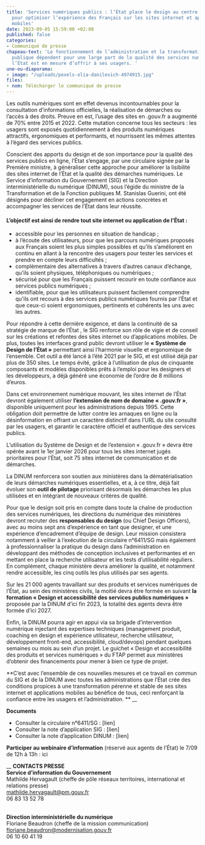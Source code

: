 ```yaml
---
title: 'Services numériques publics : l’État place le design au centre de sa stratégie
  pour optimiser l’expérience des Français sur les sites internet et applications
  mobiles'
date: 2023-09-05 15:59:00 +02:00
published: false
categories:
- Communiqué de presse
chapeau-text: 'Le fonctionnement de l’administration et la transformation de l’action
  publique dépendent pour une large part de la qualité des services numériques que
  l’État est en mesure d’offrir à ses usagers. '
une-ou-diaporama:
- image: "/uploads/pexels-olia-danilevich-4974915.jpg"
files:
- nom: Télécharger le communiqué de presse
---
```


Les outils numériques sont en effet devenus incontournables pour la consultation d’informations officielles, la réalisation de démarches ou l’accès à des droits. Preuve en est, l’usage des sites en .gouv.fr a augmenté de 70% entre 2015 et 2022. Cette mutation concerne tous les secteurs : les usagers sont exposés quotidiennement à des produits numériques attractifs, ergonomiques et performants, et nourrissent les mêmes attentes à l’égard des services publics. 

Conscient des apports du design et de son importance pour la qualité des services publics en ligne, l’État s’engage, par une circulaire signée par la Première ministre, à généraliser cette approche pour améliorer la lisibilité des sites internet de l’État et la qualité des démarches numériques. Le Service d’information du Gouvernement (SIG) et la Direction interministérielle du numérique (DINUM), sous l’égide du ministre de la Transformation et de la Fonction publiques M. Stanislas Guerini, ont été désignés pour décliner cet engagement en actions concrètes et accompagner les services de l’État dans leur réussite.

#### L’objectif est ainsi de rendre tout site internet ou application de l’État : 
* accessible pour les personnes en situation de handicap ; 
* à l’écoute des utilisateurs, pour que les parcours numériques proposés aux Français soient les plus simples possibles et qu’ils s’améliorent en continu en allant à la rencontre des usagers pour tester les services et prendre en compte leurs difficultés ; 
* complémentaire des alternatives à travers d’autres canaux d’échange, qu’ils soient physiques, téléphoniques ou numériques ; 
* sécurisé pour que les Français puissent recourir en toute confiance aux services publics numériques ;
* identifiable, pour que les utilisateurs puissent facilement comprendre qu’ils ont recours à des services publics numériques fournis par l’État et que ceux-ci soient ergonomiques, pertinents et cohérents les uns avec les autres.

Pour répondre à cette dernière exigence, et dans la continuité de sa stratégie de marque de l’État , le SIG renforce son rôle de vigie et de conseil sur les créations et refontes des sites internet ou d’applications mobiles. De plus, toutes les interfaces grand public devront utiliser le **« Système de Design de l’État »** permettant ainsi l’harmonie visuelle et ergonomique de l’ensemble. Cet outil a été lancé à l’été 2021 par le SIG, et est utilisé déjà par plus de 350 sites. Le temps évité, grâce à l’utilisation de plus de cinquante composants et modèles disponibles prêts à l’emploi pour les designers et les développeurs, a déjà généré une économie de l’ordre de 8 millions d’euros.

Dans cet environnement numérique mouvant, les sites internet de l’État devront également utiliser **l’extension de nom de domaine « .gouv.fr »**, disponible uniquement pour les administrations depuis 1995. Cette obligation doit permettre de lutter contre les arnaques en ligne ou la désinformation en offrant un caractère distinctif dans l’URL du site consulté par les usagers, et garantir le caractère officiel et authentique des services publics.  

L’utilisation du Système de Design et de l’extension « .gouv.fr » devra être opérée avant le 1er janvier 2026 pour tous les sites internet jugés prioritaires pour l’État, soit 75 sites internet de communication et de démarches.

La DINUM renforcera son soutien aux ministères dans la dématérialisation de leurs démarches numériques essentielles, et a, à ce titre, déjà fait évoluer son **outil de pilotage**  priorisant désormais les démarches les plus utilisées et en intégrant de nouveaux critères de qualité.

Pour que le design soit pris en compte dans toute la chaîne de production des services numériques, les directions du numérique des ministères devront recruter des **responsables du design** (ou Chief Design Officers), avec au moins sept ans d’expérience en tant que designer, et une expérience d’encadrement d’équipe de design. Leur mission consistera notamment à veiller à l’exécution de la circulaire n°6411/SG mais également à professionnaliser la pratique du design dans l’administration en développant des méthodes de conception inclusives et performantes et en mettant en place la recherche utilisateur et les tests d’utilisabilité réguliers. En complément, chaque ministère devra améliorer la qualité, et notamment rendre accessible, les cinq outils les plus utilisés par ses agents.

Sur les 21 000 agents travaillant sur des produits et services numériques de l’État, au sein des ministères civils, la moitié devra être formée en suivant **la formation « Design et accessibilité des services publics numériques »** proposée par la DINUM d’ici fin 2023, la totalité des agents devra être formée d’ici 2027.

Enfin, la DINUM pourra agir en appui via sa brigade d’intervention numérique injectant des expertises techniques (management produit, coaching en design et expérience utilisateur, recherche utilisateur, développement front-end, accessibilité, cloud/devops) pendant quelques semaines ou mois au sein d’un projet. Le guichet « Design et accessibilité des produits et services numériques » du FTAP permet aux ministères d’obtenir des financements pour mener à bien ce type de projet.

**C’est avec l’ensemble de ces nouvelles mesures et ce travail en commun du SIG et de la DINUM avec toutes les administrations que l’État crée des conditions propices à une transformation pérenne et stable de ses sites internet et applications mobiles au bénéfice de tous, ceci renforçant la confiance entre les usagers et l’administration. **
__

**Documents**
* Consulter la circulaire n°6411/SG : [lien]
* Consulter la note d’application SIG : [lien]
* Consulter la note d’application DINUM : [lien]

**Participer au webinaire d’information** (réservé aux agents de l’État) le 7/09 de 12h à 13h : ici

__
**CONTACTS PRESSE**
<br>**Service d’information du Gouvernement**
<br>Mathilde Hervagault (cheffe de pôle réseaux territoires, international et relations presse)
<br>[mathilde.hervagault@pm.gouv.fr](mailto:mathilde.hervagault@pm.gouv.fr)
<br>06 83 13 52 78

<br>**Direction interministérielle du numérique**
<br>Floriane Beaudron (cheffe de la mission communication)
<br>[floriane.beaudron@modernisation.gouv.fr](mailto:floriane.beaudron@modernisation.gouv.fr)
<br>06 10 60 41 19